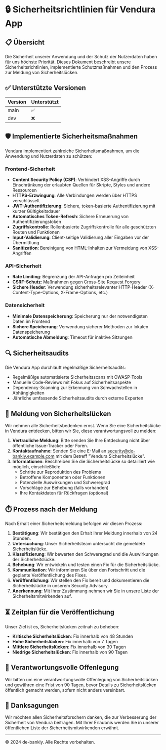 # 🔒 Sicherheitsrichtlinien für Vendura App

## 📋 Übersicht

Die Sicherheit unserer Anwendung und der Schutz der Nutzerdaten haben für uns höchste Priorität. Dieses Dokument beschreibt unsere Sicherheitsrichtlinien, implementierte Schutzmaßnahmen und den Prozess zur Meldung von Sicherheitslücken.

## ✅ Unterstützte Versionen

| Version | Unterstützt        |
| ------- | ------------------ |
| main    | :white_check_mark: |
| dev     | :x:                |

## 🛡️ Implementierte Sicherheitsmaßnahmen

Vendura implementiert zahlreiche Sicherheitsmaßnahmen, um die Anwendung und Nutzerdaten zu schützen:

### Frontend-Sicherheit

- **Content Security Policy (CSP)**: Verhindert XSS-Angriffe durch Einschränkung der erlaubten Quellen für Skripte, Styles und andere Ressourcen
- **HTTPS-Erzwingung**: Alle Verbindungen werden über HTTPS verschlüsselt
- **JWT-Authentifizierung**: Sichere, token-basierte Authentifizierung mit kurzer Gültigkeitsdauer
- **Automatisches Token-Refresh**: Sichere Erneuerung von Authentifizierungstoken
- **Zugriffskontrolle**: Rollenbasierte Zugriffskontrolle für alle geschützten Routen und Funktionen
- **Input-Validierung**: Client-seitige Validierung aller Eingaben vor der Übermittlung
- **Sanitization**: Bereinigung von HTML-Inhalten zur Vermeidung von XSS-Angriffen

### API-Sicherheit

- **Rate Limiting**: Begrenzung der API-Anfragen pro Zeiteinheit
- **CSRF-Schutz**: Maßnahmen gegen Cross-Site Request Forgery
- **Sichere Header**: Verwendung sicherheitsrelevanter HTTP-Header (X-Content-Type-Options, X-Frame-Options, etc.)

### Datensicherheit

- **Minimale Datenspeicherung**: Speicherung nur der notwendigsten Daten im Frontend
- **Sichere Speicherung**: Verwendung sicherer Methoden zur lokalen Datenspeicherung
- **Automatische Abmeldung**: Timeout für inaktive Sitzungen

## 🔍 Sicherheitsaudits

Die Vendura App durchläuft regelmäßige Sicherheitsaudits:

- Regelmäßige automatisierte Sicherheitsscans mit OWASP-Tools
- Manuelle Code-Reviews mit Fokus auf Sicherheitsaspekte
- Dependency-Scanning zur Erkennung von Schwachstellen in Abhängigkeiten
- Jährliche umfassende Sicherheitsaudits durch externe Experten

## 📢 Meldung von Sicherheitslücken

Wir nehmen alle Sicherheitsbedenken ernst. Wenn Sie eine Sicherheitslücke in Vendura entdecken, bitten wir Sie, diese verantwortungsvoll zu melden:

1. **Vertrauliche Meldung**: Bitte senden Sie Ihre Entdeckung nicht über öffentliche Issue-Tracker oder Foren.
2. **Kontaktaufnahme**: Senden Sie eine E-Mail an [security@de-bankly.example.com](mailto:security@de-bankly.example.com) mit dem Betreff "Vendura Sicherheitslücke".
3. **Informationen**: Beschreiben Sie die Sicherheitslücke so detailliert wie möglich, einschließlich:
   - Schritte zur Reproduktion des Problems
   - Betroffene Komponenten oder Funktionen
   - Potenzielle Auswirkungen und Schweregrad
   - Vorschläge zur Behebung (falls vorhanden)
   - Ihre Kontaktdaten für Rückfragen (optional)

## ⏱️ Prozess nach der Meldung

Nach Erhalt einer Sicherheitsmeldung befolgen wir diesen Prozess:

1. **Bestätigung**: Wir bestätigen den Erhalt Ihrer Meldung innerhalb von 24 Stunden.
2. **Untersuchung**: Unser Sicherheitsteam untersucht die gemeldete Sicherheitslücke.
3. **Klassifizierung**: Wir bewerten den Schweregrad und die Auswirkungen der Sicherheitslücke.
4. **Behebung**: Wir entwickeln und testen einen Fix für die Sicherheitslücke.
5. **Kommunikation**: Wir informieren Sie über den Fortschritt und die geplante Veröffentlichung des Fixes.
6. **Veröffentlichung**: Wir stellen den Fix bereit und dokumentieren die Sicherheitslücke in unserem Security Advisory.
7. **Anerkennung**: Mit Ihrer Zustimmung nehmen wir Sie in unsere Liste der Sicherheitsmitwirkenden auf.

## ⏳ Zeitplan für die Veröffentlichung

Unser Ziel ist es, Sicherheitslücken zeitnah zu beheben:

- **Kritische Sicherheitslücken**: Fix innerhalb von 48 Stunden
- **Hohe Sicherheitslücken**: Fix innerhalb von 7 Tagen
- **Mittlere Sicherheitslücken**: Fix innerhalb von 30 Tagen
- **Niedrige Sicherheitslücken**: Fix innerhalb von 90 Tagen

## 🤝 Verantwortungsvolle Offenlegung

Wir bitten um eine verantwortungsvolle Offenlegung von Sicherheitslücken und gewähren eine Frist von 90 Tagen, bevor Details zu Sicherheitslücken öffentlich gemacht werden, sofern nicht anders vereinbart.

## 👏 Danksagungen

Wir möchten allen Sicherheitsforschern danken, die zur Verbesserung der Sicherheit von Vendura beitragen. Mit Ihrer Erlaubnis werden Sie in unserer öffentlichen Liste der Sicherheitsmitwirkenden erwähnt.

---

© 2024 de-bankly. Alle Rechte vorbehalten.
